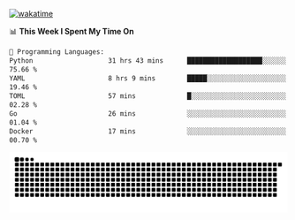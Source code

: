 [![wakatime](https://wakatime.com/badge/user/384f91c6-4eee-411f-8f3b-1b691f58a544.svg)](https://wakatime.com/@384f91c6-4eee-411f-8f3b-1b691f58a544)

<!--START_SECTION:waka-->
📊 **This Week I Spent My Time On** 

```text
💬 Programming Languages: 
Python                   31 hrs 43 mins      ███████████████████░░░░░░   75.66 % 
YAML                     8 hrs 9 mins        █████░░░░░░░░░░░░░░░░░░░░   19.46 % 
TOML                     57 mins             █░░░░░░░░░░░░░░░░░░░░░░░░   02.28 % 
Go                       26 mins             ░░░░░░░░░░░░░░░░░░░░░░░░░   01.04 % 
Docker                   17 mins             ░░░░░░░░░░░░░░░░░░░░░░░░░   00.70 % 
```


<!--END_SECTION:waka-->

<picture>
  <source media="(prefers-color-scheme: dark)" srcset="https://raw.githubusercontent.com/fuwx295/fuwx295/output/github-contribution-grid-snake-dark.svg">
  <source media="(prefers-color-scheme: light)" srcset="https://raw.githubusercontent.com/fuwx295/fuwx295/output/github-contribution-grid-snake.svg">
  <img alt="github contribution grid snake animation" src="https://raw.githubusercontent.com/fuwx295/fuwx295/output/github-contribution-grid-snake.svg">
</picture>
